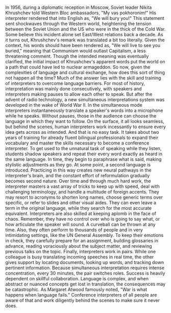 
In 1956, during a diplomatic 
reception in Moscow,
Soviet leader Nikita Khrushchev
told Western Bloc ambassadors,
&quot;My vas pokhoronim!&quot;
His interpreter rendered that
into English as,
&quot;We will bury you!&quot;
This statement sent shockwaves
through the Western world,
heightening the tension between
the Soviet Union and the US
who were in the thick of the Cold War.
Some believe this incident alone
set East/West relations back a decade.
As it turns out, Khrushchev&#39;s remark
was translated a bit too literally.
Given the context, his words
should have been rendered as,
&quot;We will live to see you buried,&quot;
meaning that Communism 
would outlast Capitalism,
a less threatening comment.
Though the intended meaning
was eventually clarified,
the initial impact of Khrushchev&#39;s
apparent words
put the world on a path
that could have led to nuclear armageddon.
So now, given the complexities of language
and cultural exchange,
how does this sort of thing
not happen all the time?
Much of the answer lies with the skill
and training of interpreters
to overcome language barriers.
For most of history, interpretation
was mainly done consecutively,
with speakers and interpreters making
pauses to allow each other to speak.
But after the advent of radio technology,
a new simultaneous interpretations system
was developed in the wake of World War II.
In the simultaneous mode
interpreters instantaneously 
translate a speaker&#39;s words
into a microphone while he speaks.
Without pauses, those in the audience
can choose the language
in which they want to follow.
On the surface, it all looks seamless,
but behind the scenes,
human interpreters work incessantly
to ensure every idea 
gets across as intended.
And that is no easy task.
It takes about two years of training
for already fluent bilingual professionals
to expand their vocabulary 
and master the skills necessary
to become a conference interpreter.
To get used to the unnatural task
of speaking while they listen,
students shadow speakers
and repeat their every word 
exactly as heard in the same language.
In time, they begin to paraphrase 
what is said,
making stylistic adjustments as they go.
At some point, a second language
is introduced.
Practicing in this way creates new neural
pathways in the interpreter&#39;s brain,
and the constant effort of reformulation
gradually becomes second nature.
Over time and through much hard work,
the interpreter masters a vast array 
of tricks to keep up with speed,
deal with challenging terminology,
and handle a multitude of foreign accents.
They may resort to acronyms 
to shorten long names,
choose generic terms over specific,
or refer to slides and other visual aides.
They can even leave a term 
in the original language,
while they search for the most 
accurate equivalent.
Interpreters are also skilled at keeping
aplomb in the face of chaos.
Remember, they have no control
over who is going to say what,
or how articulate the speaker will sound.
A curveball can be thrown at any time.
Also, they often perform 
to thousands of people
and in very intimidating settings,
like the UN General Assembly.
To keep their emotions in check,
they carefully prepare for an assignment,
building glossaries in advance,
reading voraciously 
about the subject matter,
and reviewing previous talks on the topic.
Finally, interpreters work in pairs.
While one colleague is busy translating
incoming speeches in real time,
the other gives support 
by locating documents,
looking up words,
and tracking down pertinent information.
Because simultaneous interpretation
requires intense concentration,
every 30 minutes, the pair switches roles.
Success is heavily dependent 
on skillful collaboration.
Language is complex,
and when abstract or nuanced concepts
get lost in translation,
the consequences may be catastrophic.
As Margaret Atwood famously noted,
&quot;War is what happens when language fails.&quot;
Conference interpreters of all people
are aware of that
and work diligently behind the scenes
to make sure it never does.
